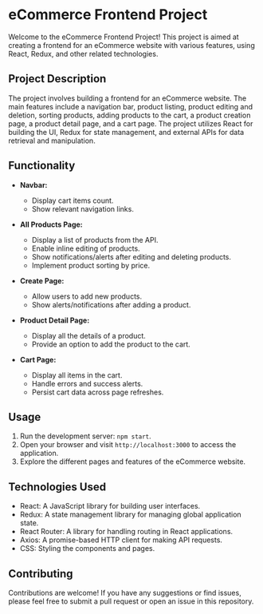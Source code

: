 
# eCommerce Frontend Project

Welcome to the eCommerce Frontend Project! This project is aimed at creating a frontend for an eCommerce website with various features, using React, Redux, and other related technologies.

## Project Description

The project involves building a frontend for an eCommerce website. The main features include a navigation bar, product listing, product editing and deletion, sorting products, adding products to the cart, a product creation page, a product detail page, and a cart page. The project utilizes React for building the UI, Redux for state management, and external APIs for data retrieval and manipulation.

## Functionality

- **Navbar:**
  - Display cart items count.
  - Show relevant navigation links.

- **All Products Page:**
  - Display a list of products from the API.
  - Enable inline editing of products.
  - Show notifications/alerts after editing and deleting products.
  - Implement product sorting by price.

- **Create Page:**
  - Allow users to add new products.
  - Show alerts/notifications after adding a product.

- **Product Detail Page:**
  - Display all the details of a product.
  - Provide an option to add the product to the cart.

- **Cart Page:**
  - Display all items in the cart.
  - Handle errors and success alerts.
  - Persist cart data across page refreshes.
## Usage

1. Run the development server: `npm start`.
2. Open your browser and visit `http://localhost:3000` to access the application.
3. Explore the different pages and features of the eCommerce website.

## Technologies Used

- React: A JavaScript library for building user interfaces.
- Redux: A state management library for managing global application state.
- React Router: A library for handling routing in React applications.
- Axios: A promise-based HTTP client for making API requests.
- CSS: Styling the components and pages.


## Contributing

Contributions are welcome! If you have any suggestions or find issues, please feel free to submit a pull request or open an issue in this repository.


